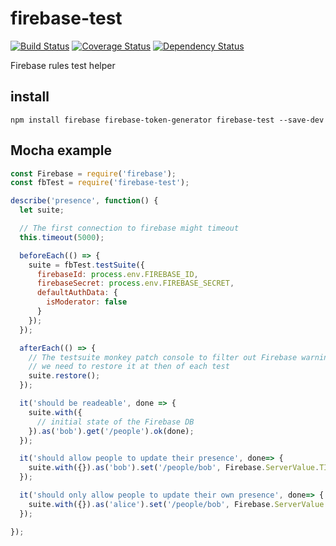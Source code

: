 # firebase-test

[![Build Status](https://travis-ci.org/singpath/firebase-test.svg)](https://travis-ci.org/singpath/firebase-test)
[![Coverage Status](https://coveralls.io/repos/singpath/firebase-test/badge.svg?branch=master&service=github)](https://coveralls.io/github/singpath/firebase-test?branch=master)
[![Dependency Status](https://gemnasium.com/singpath/firebase-test.svg)](https://gemnasium.com/singpath/firebase-test)


Firebase rules test helper


## install

```
npm install firebase firebase-token-generator firebase-test --save-dev
```


## Mocha example

```js
const Firebase = require('firebase');
const fbTest = require('firebase-test');

describe('presence', function() {
  let suite;

  // The first connection to firebase might timeout
  this.timeout(5000);

  beforeEach(() => {
    suite = fbTest.testSuite({
      firebaseId: process.env.FIREBASE_ID,
      firebaseSecret: process.env.FIREBASE_SECRET,
      defaultAuthData: {
        isModerator: false
      }
    });
  });

  afterEach(() => {
    // The testsuite monkey patch console to filter out Firebase warning;
    // we need to restore it at then of each test
    suite.restore();
  });

  it('should be readeable', done => {
    suite.with({
      // initial state of the Firebase DB
    }).as('bob').get('/people').ok(done);
  });

  it('should allow people to update their presence', done=> {
    suite.with({}).as('bob').set('/people/bob', Firebase.ServerValue.TIMESTAMP).ok(done);
  });

  it('should only allow people to update their own presence', done=> {
    suite.with({}).as('alice').set('/people/bob', Firebase.ServerValue.TIMESTAMP).shouldFails(done);
  });

});
```

